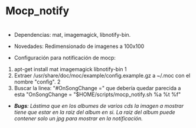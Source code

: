 # Mocp_notify <h1>
* Dependencias: mat, imagemagick, libnotify-bin.

* Novedades: Redimensionado de imagenes a 100x100 
* Configuración para notificación de mocp: 
1. apt-get install mat imagemagick libnotify-bin 1
1. Extraer /usr/share/doc/moc/example/config.example.gz a ~/.moc con el nombre "config". 2
2. Buscar la linea: "#OnSongChange =" que debería quedar parecida a esta "OnSongChange = "$HOME/scripts/mocp_notify.sh %a %t %f"
* _**Bugs**: Lástima que en los albumes de varios cds la imagen a mostrar tiene que estar en la raiz del album en si.
La raiz del album puede contener solo un jpg para mostrar en la notificación._

